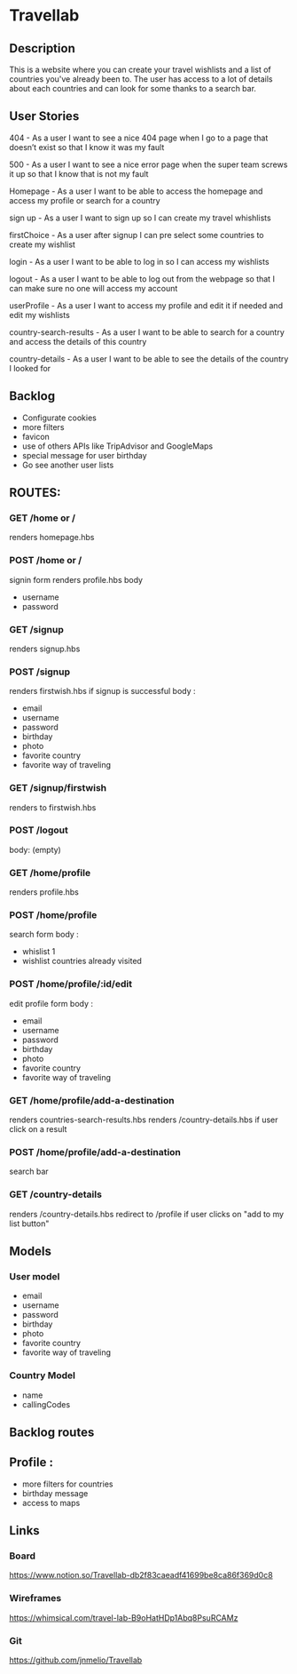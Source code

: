 # Travellab

## Description

This is a website where you can create your travel wishlists and a list of countries you've already been to.
The user has access to a lot of details about each countries and can look for some thanks to a search bar.

## User Stories

404 - As a user I want to see a nice 404 page when I go to a page that doesn’t exist so that I know it was my fault

500 - As a user I want to see a nice error page when the super team screws it up so that I know that is not my fault

Homepage - As a user I want to be able to access the homepage and access my profile or search for a country

sign up - As a user I want to sign up so I can create my travel whishlists

firstChoice - As a user after signup I can pre select some countries to create my wishlist

login - As a user I want to be able to log in so I can access my wishlists

logout - As a user I want to be able to log out from the webpage so that I can make sure no one will access my account

userProfile - As a user I want to access my profile and edit it if needed and edit my wishlists

country-search-results - As a user I want to be able to search for a country and access the details of this country

country-details - As a user I want to be able to see the details of the country I looked for

## Backlog

- Configurate cookies
- more filters
- favicon
- use of others APIs like TripAdvisor and GoogleMaps
- special message for user birthday
- Go see another user lists

## ROUTES:

### GET /home or /
renders homepage.hbs

### POST /home or /
signin form renders profile.hbs
body

- username
- password

### GET /signup
renders signup.hbs

### POST /signup
renders firstwish.hbs if signup is successful
body :

- email
- username
- password
- birthday
- photo
- favorite country
- favorite way of traveling

### GET /signup/firstwish
renders to firstwish.hbs

### POST /logout
body: (empty)

### GET /home/profile
renders profile.hbs

### POST /home/profile
search form
body :

- whislist 1
- wishlist countries already visited

### POST /home/profile/:id/edit
edit profile form
body :

- email
- username
- password
- birthday
- photo
- favorite country
- favorite way of traveling

### GET /home/profile/add-a-destination
renders countries-search-results.hbs
renders /country-details.hbs if user click on a result

### POST /home/profile/add-a-destination
search bar

### GET /country-details
renders /country-details.hbs
redirect to /profile if user clicks on "add to my list button"

## Models
### User model

- email
- username
- password
- birthday
- photo
- favorite country
- favorite way of traveling

### Country Model

- name
- callingCodes


## Backlog routes

## Profile :

- more filters for countries
- birthday message
- access to maps

## Links
### Board
https://www.notion.so/Travellab-db2f83caeadf41699be8ca86f369d0c8

### Wireframes
https://whimsical.com/travel-lab-B9oHatHDp1Abq8PsuRCAMz

### Git
https://github.com/jnmelio/Travellab
